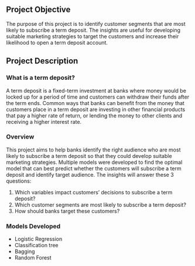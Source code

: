 ## Project Objective
The purpose of this project is to identify customer segments that are most likely to subscribe a term deposit. The insights are useful for developing suitable marketing strategies to target the customers and increase their likelihood to open a term deposit account.


## Project Description

### What is a term deposit?
A term deposit is a fixed-term investment at banks where money would be locked up for a period of time and customers can withdraw their funds after the term ends. Common ways that banks can benefit from the money that customers place in a term deposit are investing in other financial products that pay a higher rate of return, or lending the money to other clients and receiving a higher interest rate. 

### Overview
This project aims to help banks identify the right audience who are most likely to subscribe a term deposit so that they could develop suitable marketing strategies. Multiple models were developed to find the optimal model that can best predict whether the customers will subscribe a term deposit and identify target audience. The insights will answer these 3 questions:
  1. Which variables impact customers’ decisions to subscribe a term deposit? 
  2. Which customer segments are most likely to subscribe a term deposit? 
  3. How should banks target these customers?
  
  
### Models Developed
* Logistic Regression
* Classification tree
* Bagging
* Random Forest
